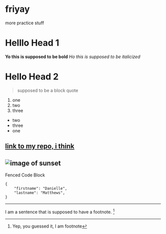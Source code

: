 # friyay
more practice stuff
# Helllo Head 1 
**Yo this is supposed to be bold**
*Ho this is supposed to be italicized*
# Hello Head 2
> supposed to be a block quote 
1. one
2. two
3. three

- two
- three
- one 

[link to my repo, i think](https://github.com/DanielleMatthews/friyay.git) 
---
![image of sunset](homework/crazysun.jpg)
---
Fenced Code Block
```
{
    "firstname": "Danielle",
    "lastname": "Matthews",
}
```
---
I am a sentence that is supposed to have a footnote. 
[^1]

[^1]: Yep, you guessed it, I am footnote 
